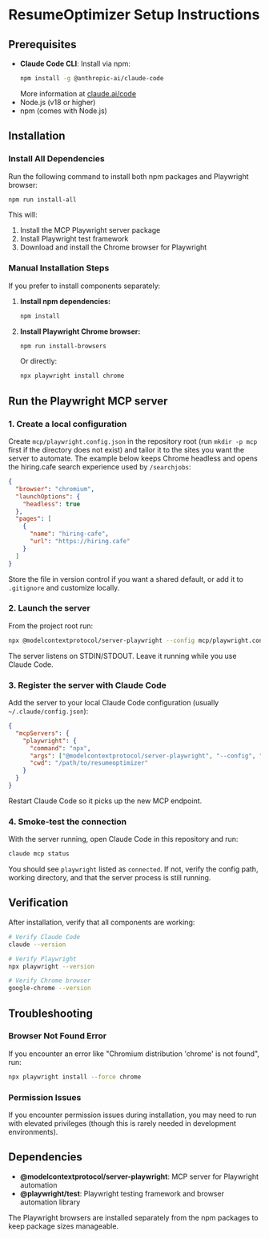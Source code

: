 # ResumeOptimizer Setup Instructions

## Prerequisites

- **Claude Code CLI**: Install via npm:
  ```bash
  npm install -g @anthropic-ai/claude-code
  ```
  More information at [claude.ai/code](https://claude.ai/code)
- Node.js (v18 or higher)
- npm (comes with Node.js)

## Installation

### Install All Dependencies

Run the following command to install both npm packages and Playwright browser:

```bash
npm run install-all
```

This will:
1. Install the MCP Playwright server package
2. Install Playwright test framework
3. Download and install the Chrome browser for Playwright

### Manual Installation Steps

If you prefer to install components separately:

1. **Install npm dependencies:**
   ```bash
   npm install
   ```

2. **Install Playwright Chrome browser:**
   ```bash
   npm run install-browsers
   ```

   Or directly:
   ```bash
   npx playwright install chrome
   ```

## Run the Playwright MCP server

### 1. Create a local configuration

Create `mcp/playwright.config.json` in the repository root (run `mkdir -p mcp` first if the directory does not exist) and tailor it to the sites you want the server to automate. The example below keeps Chrome headless and opens the hiring.cafe search experience used by `/searchjobs`:

```json
{
  "browser": "chromium",
  "launchOptions": {
    "headless": true
  },
  "pages": [
    {
      "name": "hiring-cafe",
      "url": "https://hiring.cafe"
    }
  ]
}
```

Store the file in version control if you want a shared default, or add it to `.gitignore` and customize locally.

### 2. Launch the server

From the project root run:

```bash
npx @modelcontextprotocol/server-playwright --config mcp/playwright.config.json
```

The server listens on STDIN/STDOUT. Leave it running while you use Claude Code.

### 3. Register the server with Claude Code

Add the server to your local Claude Code configuration (usually `~/.claude/config.json`):

```json
{
  "mcpServers": {
    "playwright": {
      "command": "npx",
      "args": ["@modelcontextprotocol/server-playwright", "--config", "mcp/playwright.config.json"],
      "cwd": "/path/to/resumeoptimizer"
    }
  }
}
```

Restart Claude Code so it picks up the new MCP endpoint.

### 4. Smoke-test the connection

With the server running, open Claude Code in this repository and run:

```bash
claude mcp status
```

You should see `playwright` listed as `connected`. If not, verify the config path, working directory, and that the server process is still running.

## Verification

After installation, verify that all components are working:

```bash
# Verify Claude Code
claude --version

# Verify Playwright
npx playwright --version

# Verify Chrome browser
google-chrome --version
```

## Troubleshooting

### Browser Not Found Error

If you encounter an error like "Chromium distribution 'chrome' is not found", run:

```bash
npx playwright install --force chrome
```

### Permission Issues

If you encounter permission issues during installation, you may need to run with elevated privileges (though this is rarely needed in development environments).

## Dependencies

- **@modelcontextprotocol/server-playwright**: MCP server for Playwright automation
- **@playwright/test**: Playwright testing framework and browser automation library

The Playwright browsers are installed separately from the npm packages to keep package sizes manageable.
